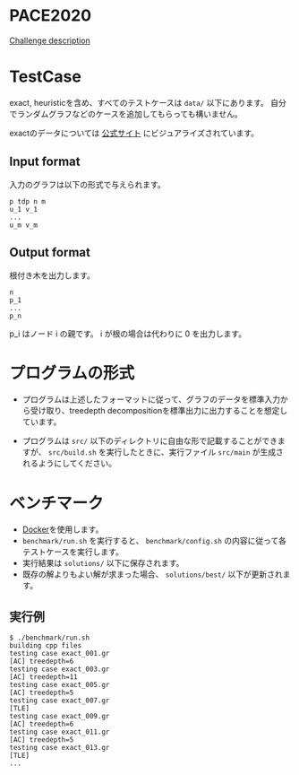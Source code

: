 # PACE2020
[Challenge description](https://pacechallenge.org/2020/td/)

# TestCase
exact, heuristicを含め、すべてのテストケースは `data/` 以下にあります。
自分でランダムグラフなどのケースを追加してもらっても構いません。

exactのデータについては [公式サイト](https://pacechallenge.org/2020/visualize.html) にビジュアライズされています。

## Input format
入力のグラフは以下の形式で与えられます。

```
p tdp n m
u_1 v_1
...
u_m v_m
```

## Output format
根付き木を出力します。

```
n
p_1
...
p_n
```

p_i はノード i の親です。 i が根の場合は代わりに 0 を出力します。

# プログラムの形式
* プログラムは上述したフォーマットに従って、グラフのデータを標準入力から受け取り、treedepth decompositionを標準出力に出力することを想定しています。

* プログラムは `src/` 以下のディレクトリに自由な形で記載することができますが、 `src/build.sh` を実行したときに、実行ファイル `src/main` が生成されるようにしてください。

# ベンチマーク
* [Docker](https://docs.docker.com/docker-for-mac/install/)を使用します。
* `benchmark/run.sh` を実行すると、 `benchmark/config.sh` の内容に従って各テストケースを実行します。
* 実行結果は `solutions/` 以下に保存されます。
* 既存の解よりもよい解が求まった場合、 `solutions/best/` 以下が更新されます。

## 実行例

```
$ ./benchmark/run.sh
building cpp files
testing case exact_001.gr
[AC] treedepth=6
testing case exact_003.gr
[AC] treedepth=11
testing case exact_005.gr
[AC] treedepth=5
testing case exact_007.gr
[TLE]
testing case exact_009.gr
[AC] treedepth=6
testing case exact_011.gr
[AC] treedepth=5
testing case exact_013.gr
[TLE]
...
```
